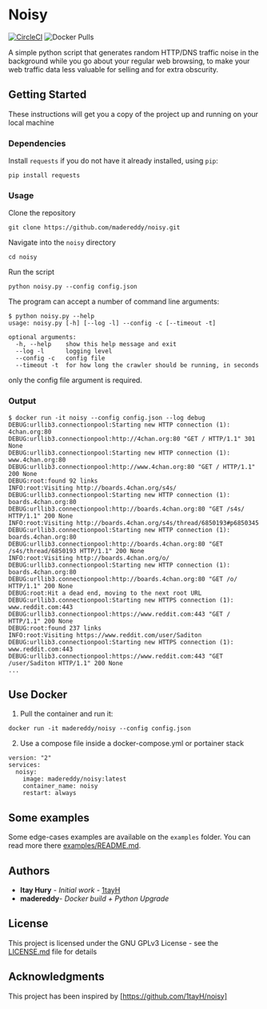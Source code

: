 # Noisy 
[![CircleCI](https://circleci.com/gh/madereddy/noisy/tree/master.svg?style=shield)](https://circleci.com/gh/madereddy/noisy/tree/master)
![Docker Pulls][pulls]

[pulls]: https://img.shields.io/docker/pulls/madereddy/noisy

A simple python script that generates random HTTP/DNS traffic noise in the background while you go about your regular web browsing, to make your web traffic data less valuable for selling and for extra obscurity.

## Getting Started

These instructions will get you a copy of the project up and running on your local machine

### Dependencies

Install `requests` if you do not have it already installed, using `pip`:

```
pip install requests
```

### Usage

Clone the repository
```
git clone https://github.com/madereddy/noisy.git
```

Navigate into the `noisy` directory
```
cd noisy
```

Run the script

```
python noisy.py --config config.json
```

The program can accept a number of command line arguments:
```
$ python noisy.py --help
usage: noisy.py [-h] [--log -l] --config -c [--timeout -t]

optional arguments:
  -h, --help    show this help message and exit
  --log -l      logging level
  --config -c   config file
  --timeout -t  for how long the crawler should be running, in seconds
```
only the config file argument is required.

###  Output
```
$ docker run -it noisy --config config.json --log debug
DEBUG:urllib3.connectionpool:Starting new HTTP connection (1): 4chan.org:80
DEBUG:urllib3.connectionpool:http://4chan.org:80 "GET / HTTP/1.1" 301 None
DEBUG:urllib3.connectionpool:Starting new HTTP connection (1): www.4chan.org:80
DEBUG:urllib3.connectionpool:http://www.4chan.org:80 "GET / HTTP/1.1" 200 None
DEBUG:root:found 92 links
INFO:root:Visiting http://boards.4chan.org/s4s/
DEBUG:urllib3.connectionpool:Starting new HTTP connection (1): boards.4chan.org:80
DEBUG:urllib3.connectionpool:http://boards.4chan.org:80 "GET /s4s/ HTTP/1.1" 200 None
INFO:root:Visiting http://boards.4chan.org/s4s/thread/6850193#p6850345
DEBUG:urllib3.connectionpool:Starting new HTTP connection (1): boards.4chan.org:80
DEBUG:urllib3.connectionpool:http://boards.4chan.org:80 "GET /s4s/thread/6850193 HTTP/1.1" 200 None
INFO:root:Visiting http://boards.4chan.org/o/
DEBUG:urllib3.connectionpool:Starting new HTTP connection (1): boards.4chan.org:80
DEBUG:urllib3.connectionpool:http://boards.4chan.org:80 "GET /o/ HTTP/1.1" 200 None
DEBUG:root:Hit a dead end, moving to the next root URL
DEBUG:urllib3.connectionpool:Starting new HTTPS connection (1): www.reddit.com:443
DEBUG:urllib3.connectionpool:https://www.reddit.com:443 "GET / HTTP/1.1" 200 None
DEBUG:root:found 237 links
INFO:root:Visiting https://www.reddit.com/user/Saditon
DEBUG:urllib3.connectionpool:Starting new HTTPS connection (1): www.reddit.com:443
DEBUG:urllib3.connectionpool:https://www.reddit.com:443 "GET /user/Saditon HTTP/1.1" 200 None
...
```

## Use Docker

1. Pull the container and run it:

`docker run -it madereddy/noisy --config config.json`

2. Use a compose file inside a docker-compose.yml or portainer stack

````````````
version: "2"
services:
  noisy:
    image: madereddy/noisy:latest
    container_name: noisy
    restart: always
````````````
## Some examples

Some edge-cases examples are available on the `examples` folder. You can read more there [examples/README.md](examples/README.md).

## Authors

* **Itay Hury** - *Initial work* - [1tayH](https://github.com/1tayH)
* **madereddy**- *Docker build + Python Upgrade* 

## License

This project is licensed under the GNU GPLv3 License - see the [LICENSE.md](LICENSE.md) file for details

## Acknowledgments

This project has been inspired by
[https://github.com/1tayH/noisy]
